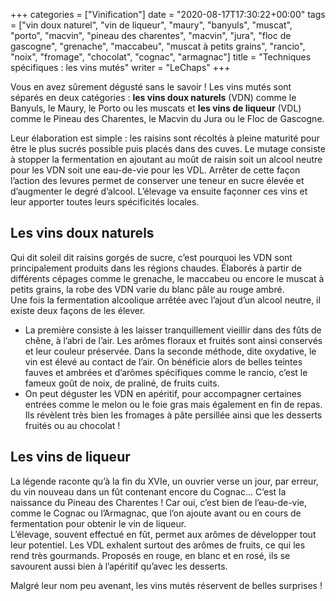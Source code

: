+++
categories = ["Vinification"]
date = "2020-08-17T17:30:22+00:00"
tags = ["vin doux naturel", "vin de liqueur", "maury", "banyuls", "muscat", "porto", "macvin", "pineau des charentes", "macvin", "jura", "floc de gascogne", "grenache", "maccabeu",  "muscat à petits grains", "rancio", "noix", "fromage", "chocolat", "cognac", "armagnac"] 
title = "Techniques spécifiques : les vins mutés"
writer = "LeChaps"
+++

Vous en avez sûrement dégusté sans le savoir ! Les vins mutés sont séparés en deux catégories : **les vins doux naturels** (VDN) comme le Banyuls, le Maury, le Porto ou les muscats et **les vins de liqueur** (VDL) comme le Pineau des Charentes, le Macvin du Jura ou le Floc de Gascogne.

Leur élaboration est simple : les raisins sont récoltés à pleine maturité pour être le plus sucrés possible puis placés dans des cuves. Le mutage consiste à stopper la fermentation en ajoutant au moût de raisin soit un alcool neutre pour les VDN soit une eau-de-vie pour les VDL. Arrêter de cette façon l’action des levures permet de conserver une teneur en sucre élevée et d’augmenter le degré d’alcool. L’élevage va ensuite façonner ces vins et leur apporter toutes leurs spécificités locales.

## Les vins doux naturels

Qui dit soleil dit raisins gorgés de sucre, c’est pourquoi les VDN sont principalement produits dans les régions chaudes. Élaborés à partir de différents cépages comme le grenache, le maccabeu ou encore le muscat à petits grains, la robe des VDN varie du blanc pâle au rouge ambré.  
Une fois la fermentation alcoolique arrêtée avec l’ajout d’un alcool neutre, il existe deux façons de les élever.

* La première consiste à les laisser tranquillement vieillir dans des fûts de chêne, à l’abri de l’air. Les arômes floraux et fruités sont ainsi conservés et leur couleur préservée. Dans la seconde méthode, dite oxydative, le vin est élevé au contact de l’air. On bénéficie alors de belles teintes fauves et ambrées et d’arômes spécifiques comme le rancio, c’est le fameux goût de noix, de praliné, de fruits cuits.
* On peut déguster les VDN en apéritif, pour accompagner certaines entrées comme le melon ou le foie gras mais également en fin de repas. Ils révèlent très bien les fromages à pâte persillée ainsi que les desserts fruités ou au chocolat !

## Les vins de liqueur

La légende raconte qu’à la fin du XVIe, un ouvrier verse un jour, par erreur, du vin nouveau dans un fût contenant encore du Cognac… C’est la naissance du Pineau des Charentes ! Car oui, c’est bien de l’eau-de-vie, comme le Cognac ou l’Armagnac, que l’on ajoute avant ou en cours de fermentation pour obtenir le vin de liqueur.  
L’élevage, souvent effectué en fût, permet aux arômes de développer tout leur potentiel.  Les VDL exhalent surtout des arômes de fruits, ce qui les rend très gourmands. Proposés en rouge, en blanc et en rosé, ils se savourent aussi bien à l’apéritif qu’avec les desserts.  

Malgré leur nom peu avenant, les vins mutés réservent de belles surprises !
